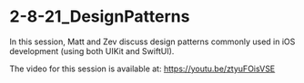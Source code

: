 # 2-8-21_DesignPatterns

In this session, Matt and Zev discuss design patterns commonly used in iOS development (using both UIKit and SwiftUI). 

The video for this session is available at:
https://youtu.be/ztyuFOisVSE
